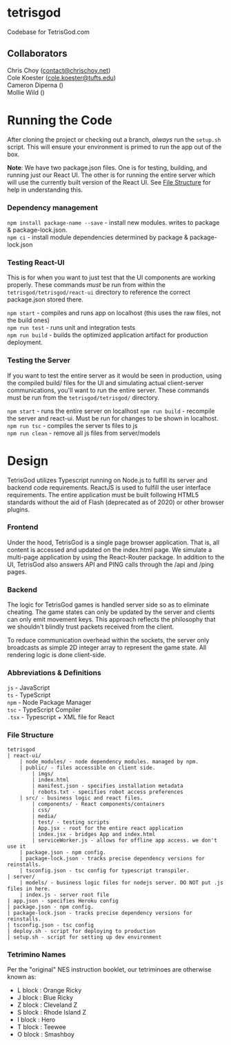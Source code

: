 # tetrisgod
Codebase for TetrisGod.com

## Collaborators  
Chris Choy (contact@chrischoy.net)  
Cole Koester (cole.koester@tufts.edu)  
Cameron Diperna ()  
Mollie Wild ()  

# Running the Code

After cloning the project or checking out a branch, *always* run the `setup.sh` script. This 
will ensure your environment is primed to run the app out of the box.

**Note**: We have two package.json files. One is for testing, building, and running just our 
React UI. The other is for running the entire server which will use the currently built version 
of the React UI. See [File Structure](#File-Structure) for help in understanding this.

### Dependency management

`npm install package-name --save` - install new modules. writes to package & package-lock.json.  
`npm ci` - install module dependencies determined by package & package-lock.json  

### Testing React-UI
This is for when you want to just test that the UI components are working properly. These 
commands *must* be run from within the `tetrisgod/tetrisgod/react-ui` directory to reference 
the correct package.json stored there.  

`npm start` - compiles and runs app on localhost (this uses the raw files, not the build ones)  
`npm run test` - runs unit and integration tests  
`npm run build` - builds the optimized application artifact for production deployment.  

### Testing the Server
If you want to test the entire server as it would be seen in production, using the compiled build/ 
files for the UI and simulating actual client-server communications, you'll want to run the entire 
server. These commands must be run from the `tetrisgod/tetrisgod/` directory.  

`npm start` - runs the entire server on localhost
`npm run build` - recompile the server and react-ui. Must be run for changes to be shown in localhost.  
`npm run tsc` - compiles the server ts files to js   
`npm run clean` - remove all js files from server/models   

# Design

TetrisGod utilizes Typescript running on Node.js to fulfill its server and backend code 
requirements. ReactJS is used to fulfill the user interface requirements. The entire 
application must be built following HTML5 standards without the aid of Flash (deprecated 
as of 2020) or other browser plugins.

### Frontend
Under the hood, TetrisGod is a single page browser application. That is, all content is 
accessed and updated on the index.html page. We simulate a multi-page application by 
using the React-Router package. In addition to the UI, TetrisGod also answers API and PING 
calls through the /api and /ping pages.

### Backend
The logic for TetrisGod games is handled server side so as to eliminate cheating. The game 
states can only be updated by the server and clients can only emit movement keys. This 
approach reflects the philosophy that we shouldn't blindly trust packets received from 
the client.

To reduce communication overhead within the sockets, the server only broadcasts as simple 
2D integer array to represent the game state. All rendering logic is done client-side. 

### Abbreviations & Definitions

`js` - JavaScript     
`ts` - TypeScript  
`npm` - Node Package Manager  
`tsc` - TypeScript Compiler  
`.tsx` - Typescript + XML file for React

### File Structure

```$xslt
tetrisgod  
| react-ui/
	| node_modules/ - node dependency modules. managed by npm.  
	| public/ - files accessible on client side.  
	    | imgs/    
	    | index.html
	    | manifest.json - specifies installation metadata  
	    | robots.txt - specifies robot access preferences
	| src/ - business logic and react files.  
	    | components/ - React components/containers  
	    | css/
	    | media/
	    | test/ - testing scripts  
	    | App.jsx - root for the entire react application
	    | index.jsx - bridges App and index.html
	    | serviceWorker.js - allows for offline app access. we don't use it
	| package.json - npm config.  
	| package-lock.json - tracks precise dependency versions for reinstalls. 
	| tsconfig.json - tsc config for typescript transpiler.
| server/
	| models/ - business logic files for nodejs server. DO NOT put .js files in here.
	| index.js - server root file
| app.json - specifies Heroku config
| package.json - npm config.  
| package-lock.json - tracks precise dependency versions for reinstalls. 
| tsconfig.json - tsc config
| deploy.sh - script for deploying to production
| setup.sh - script for setting up dev environment
```

### Tetrimino Names

Per the "original" NES instruction booklet, our tetriminoes are otherwise known as:

- L block : Orange Ricky  
- J block : Blue Ricky
- Z block : Cleveland Z
- S block : Rhode Island Z
- I block : Hero
- T block : Teewee
- O block : Smashboy